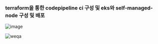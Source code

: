 ### terraform을 통한 codepipeline ci 구성 및 eks와 self-managed-node 구성 및 배포

![image](https://github.com/user-attachments/assets/83bcab22-3022-4b04-a260-fead906c70e9)

![weqa](https://github.com/user-attachments/assets/d0cabeef-0e99-4927-835e-fdded0f364a4)
